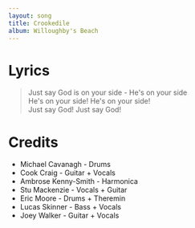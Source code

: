```yaml
---
layout: song
title: Crookedile
album: Willoughby's Beach
---
```


# Lyrics

> Just say God is on your side - He's on your side  
> He's on your side! He's on your side!  
> Just say God! Just say God!  

# Credits

* Michael Cavanagh - Drums  
* Cook Craig - Guitar + Vocals  
* Ambrose Kenny-Smith - Harmonica  
* Stu Mackenzie - Vocals + Guitar  
* Eric Moore - Drums + Theremin  
* Lucas Skinner - Bass + Vocals  
* Joey Walker - Guitar + Vocals  
